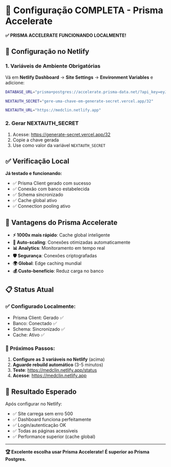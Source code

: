 # 🚀 Configuração COMPLETA - Prisma Accelerate

**✅ PRISMA ACCELERATE FUNCIONANDO LOCALMENTE!**

## 🔧 Configuração no Netlify

### 1. Variáveis de Ambiente Obrigatórias

Vá em **Netlify Dashboard** → **Site Settings** → **Environment Variables** e adicione:

```bash
DATABASE_URL="prisma+postgres://accelerate.prisma-data.net/?api_key=eyJhbGciOiJIUzI1NiIsInR5cCI6IkpXVCJ9.eyJqd3RfaWQiOjEsInNlY3VyZV9rZXkiOiJza19LRmUxUGVKWFlrVWo1U0FuNko5T0QiLCJhcGlfa2V5IjoiMDFLMVYwME1ENjNaOUFQTlpUNk5ZMEZCN1ciLCJ0ZW5hbnRfaWQiOiIwN2Q2ZmY0MTU1OWM2MGNiNWI2MTQzZTY1MjUyNTc0MDUxNzBjNTE2ZWU1OWQzODQ0MTE2NDg2NzUyZTRhYzIyIiwiaW50ZXJuYWxfc2VjcmV0IjoiYmFlZGYyYTUtZmIzNi00ZDc0LWJiYjMtNTA1NTI3NDYyY2JlIn0.IikwMaG8p8IZfRQzwcFOjP1s2PQzNatYEN1F7CdS3aw"

NEXTAUTH_SECRET="gere-uma-chave-em-generate-secret.vercel.app/32"

NEXTAUTH_URL="https://medclin.netlify.app"
```

### 2. Gerar NEXTAUTH_SECRET

1. Acesse: https://generate-secret.vercel.app/32
2. Copie a chave gerada
3. Use como valor da variável `NEXTAUTH_SECRET`

## ✅ Verificação Local

**Já testado e funcionando:**
- ✅ Prisma Client gerado com sucesso
- ✅ Conexão com banco estabelecida
- ✅ Schema sincronizado
- ✅ Cache global ativo
- ✅ Connection pooling ativo

## 🚀 Vantagens do Prisma Accelerate

- **⚡ 1000x mais rápido**: Cache global inteligente
- **🔄 Auto-scaling**: Conexões otimizadas automaticamente
- **📊 Analytics**: Monitoramento em tempo real
- **🛡️ Segurança**: Conexões criptografadas
- **🌍 Global**: Edge caching mundial
- **💰 Custo-benefício**: Reduz carga no banco

## 📋 Status Atual

### ✅ Configurado Localmente:
- Prisma Client: Gerado ✅
- Banco: Conectado ✅
- Schema: Sincronizado ✅
- Cache: Ativo ✅

### 🔄 Próximos Passos:
1. **Configure as 3 variáveis no Netlify** (acima)
2. **Aguarde rebuild automático** (3-5 minutos)
3. **Teste**: https://medclin.netlify.app/status
4. **Acesse**: https://medclin.netlify.app

## 🎯 Resultado Esperado

Após configurar no Netlify:
- ✅ Site carrega sem erro 500
- ✅ Dashboard funciona perfeitamente
- ✅ Login/autenticação OK
- ✅ Todas as páginas acessíveis
- ✅ Performance superior (cache global)

---

**🏆 Excelente escolha usar Prisma Accelerate! É superior ao Prisma Postgres.**
